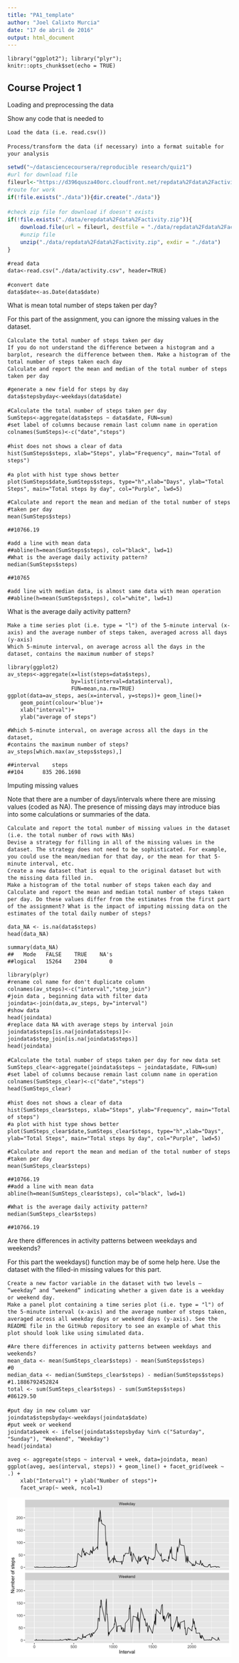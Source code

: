 ```yaml
---
title: "PA1_template"
author: "Joel Calixto Murcia"
date: "17 de abril de 2016"
output: html_document
---
```


```{r setup, include=FALSE}
library("ggplot2"); library("plyr");
knitr::opts_chunk$set(echo = TRUE)
```
## Course Project 1

Loading and preprocessing the data

Show any code that is needed to

    Load the data (i.e. read.csv())

    Process/transform the data (if necessary) into a format suitable for your analysis

```r
setwd("~/datasciencecoursera/reproducible research/quiz1")
#url for download file
fileurl<-"https://d396qusza40orc.cloudfront.net/repdata%2Fdata%2Factivity.zip"
#route for work
if(!file.exists("./data")){dir.create("./data")}

#check zip file for download if doesn't exists
if(!file.exists("./data/erepdata%2Fdata%2Factivity.zip")){
    download.file(url = fileurl, destfile = "./data/repdata%2Fdata%2Factivity.zip")
    #unzip file
    unzip("./data/repdata%2Fdata%2Factivity.zip", exdir = "./data")    
}
```
```{r}
#read data
data<-read.csv("./data/activity.csv", header=TRUE)

#convert date 
data$date<-as.Date(data$date)

```
What is mean total number of steps taken per day?

For this part of the assignment, you can ignore the missing values in the dataset.

    Calculate the total number of steps taken per day
    If you do not understand the difference between a histogram and a barplot, research the difference between them. Make a histogram of the total number of steps taken each day
    Calculate and report the mean and median of the total number of steps taken per day

```{r}
#generate a new field for steps by day
data$stepsbyday<-weekdays(data$date)

#Calculate the total number of steps taken per day
SumSteps<-aggregate(data$steps ~ data$date, FUN=sum)
#set label of columns because remain last column name in operation
colnames(SumSteps)<-c("date","steps")

#hist does not shows a clear of data
hist(SumSteps$steps, xlab="Steps", ylab="Frequency", main="Total of steps")

#a plot with hist type shows better
plot(SumSteps$date,SumSteps$steps, type="h",xlab="Days", ylab="Total Steps", main="Total steps by day", col="Purple", lwd=5)
```

```{r}
#Calculate and report the mean and median of the total number of steps 
#taken per day
mean(SumSteps$steps)
```
```
##10766.19
```
```{r}
#add a line with mean data
##abline(h=mean(SumSteps$steps), col="black", lwd=1)
#What is the average daily activity pattern?
median(SumSteps$steps)
```
```
##10765
```
```{r}
#add line with median data, is almost same data with mean operation
##abline(h=mean(SumSteps$steps), col="white", lwd=1)

```
    
What is the average daily activity pattern?

    Make a time series plot (i.e. type = "l") of the 5-minute interval (x-axis) and the average number of steps taken, averaged across all days (y-axis)
    Which 5-minute interval, on average across all the days in the dataset, contains the maximum number of steps?
    
```{r}
library(ggplot2)
av_steps<-aggregate(x=list(steps=data$steps), 
                    by=list(interval=data$interval),
                    FUN=mean,na.rm=TRUE)
ggplot(data=av_steps, aes(x=interval, y=steps))+ geom_line()+
    geom_point(colour='blue')+
    xlab("interval")+
    ylab("average of steps")
```
```{r}
#Which 5-minute interval, on average across all the days in the dataset, 
#contains the maximum number of steps?
av_steps[which.max(av_steps$steps),]  
```
```
##interval    steps
##104      835 206.1698
```

Imputing missing values

Note that there are a number of days/intervals where there are missing values (coded as NA). The presence of missing days may introduce bias into some calculations or summaries of the data.

    Calculate and report the total number of missing values in the dataset (i.e. the total number of rows with NAs)
    Devise a strategy for filling in all of the missing values in the dataset. The strategy does not need to be sophisticated. For example, you could use the mean/median for that day, or the mean for that 5-minute interval, etc.
    Create a new dataset that is equal to the original dataset but with the missing data filled in.
    Make a histogram of the total number of steps taken each day and Calculate and report the mean and median total number of steps taken per day. Do these values differ from the estimates from the first part of the assignment? What is the impact of imputing missing data on the estimates of the total daily number of steps?

```{r}
data_NA <- is.na(data$steps)
head(data_NA)
```
```
summary(data_NA)
##   Mode   FALSE    TRUE    NA's 
##logical   15264    2304       0 
```
```{r}
library(plyr)
#rename col name for don't duplicate column
colnames(av_steps)<-c("interval","step_join")
#join data , beginning data with filter data
joindata<-join(data,av_steps, by="interval")
#show data
head(joindata)
#replace data NA with average steps by interval join
joindata$steps[is.na(joindata$steps)]<- joindata$step_join[is.na(joindata$steps)]
head(joindata)

#Calculate the total number of steps taken per day for new data set
SumSteps_clear<-aggregate(joindata$steps ~ joindata$date, FUN=sum)
#set label of columns because remain last column name in operation
colnames(SumSteps_clear)<-c("date","steps")
head(SumSteps_clear)

#hist does not shows a clear of data
hist(SumSteps_clear$steps, xlab="Steps", ylab="Frequency", main="Total of steps")
#a plot with hist type shows better
plot(SumSteps_clear$date,SumSteps_clear$steps, type="h",xlab="Days", ylab="Total Steps", main="Total steps by day", col="Purple", lwd=5)
```
```{r}
#Calculate and report the mean and median of the total number of steps 
#taken per day
mean(SumSteps_clear$steps)
```
```
##10766.19
##add a line with mean data
abline(h=mean(SumSteps_clear$steps), col="black", lwd=1)
```
```{r}
#What is the average daily activity pattern?
median(SumSteps_clear$steps)
```
```
##10766.19
```
Are there differences in activity patterns between weekdays and weekends?

For this part the weekdays() function may be of some help here. Use the dataset with the filled-in missing values for this part.

    Create a new factor variable in the dataset with two levels – “weekday” and “weekend” indicating whether a given date is a weekday or weekend day.
    Make a panel plot containing a time series plot (i.e. type = "l") of the 5-minute interval (x-axis) and the average number of steps taken, averaged across all weekday days or weekend days (y-axis). See the README file in the GitHub repository to see an example of what this plot should look like using simulated data.

```{r}
#Are there differences in activity patterns between weekdays and weekends?
mean_data <- mean(SumSteps_clear$steps) - mean(SumSteps$steps)
#0
median_data <- median(SumSteps_clear$steps) - median(SumSteps$steps)
#1.1886792452824
total <- sum(SumSteps_clear$steps) - sum(SumSteps$steps)
#86129.50

#put day in new column var
joindata$stepsbyday<-weekdays(joindata$date)
#put week or weekend 
joindata$week <- ifelse(joindata$stepsbyday %in% c("Saturday", "Sunday"), "Weekend", "Weekday")
head(joindata)
```
```{r}
aveg <- aggregate(steps ~ interval + week, data=joindata, mean)
ggplot(aveg, aes(interval, steps)) + geom_line() + facet_grid(week ~ .) +
    xlab("Interval") + ylab("Number of steps")+
    facet_wrap(~ week, ncol=1)
```    
![plot of chunk unnamed-chunk-1](instructions_fig/unnamed-chunk-13-1.png) 
